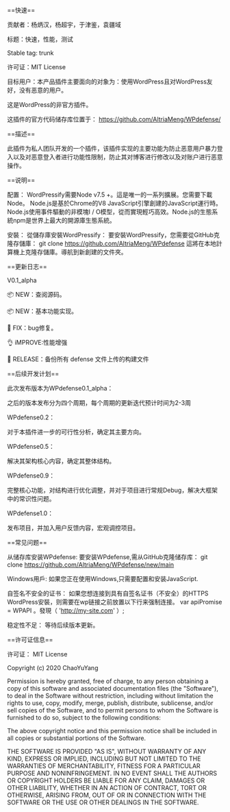 ==快速==

贡献者：杨炳汉，杨超宇，于津鉴，袁疆域

标题：快速，性能，测试

Stable tag: trunk

许可证：MIT License

目标用户：本产品插件主要面向的对象为：使用WordPress且对WordPress友好，没有恶意的用户。

这是WordPress的非官方插件。

这插件的官方代码储存库位置于：
https://github.com/AltriaMeng/WPdefense/


==描述==

此插件为私人团队开发的一个插件，该插件实现的主要功能为防止恶意用户暴力登入以及对恶意登入者进行功能性限制，防止其对博客进行修改以及对账户进行恶意操作。


==说明==

配置：
  WordPressify需要Node v7.5 +。這是唯一的一系列擴展。您需要下載Node。
    Node.js是基於Chrome的V8 JavaScript引擎創建的JavaScript運行時。Node.js使用事件驅動的非模塊I / O模型，從而實現輕巧高效。Node.js的生態系統npm是世界上最大的開源庫生態系統。

安裝：
  從儲存庫安裝WordPressify：
    要安裝WordPressify，您需要從GitHub克隆存儲庫：
    git clone https://github.com/AltriaMeng/WPdefense
    這將在本地計算機上克隆存儲庫。導航到新創建的文件夾。


==更新日志==

V0.1_alpha

  📦 NEW：查阅源码。
  
  📦 NEW：基本功能实现。
  
  🐛 FIX：bug修复。
  
  👌 iMPROVE:性能增强
  
  🚀 RELEASE：备份所有 defense 文件上传的构建文件
  

==后续开发计划==

此次发布版本为WPdefense0.1_alpha：

  之后的版本发布分为四个周期，每个周期的更新迭代预计时间为2-3周

WPdefense0.2：

  对于本插件进一步的可行性分析，确定其主要方向。

WPdefense0.5：

  解决其架构核心内容，确定其整体结构。

WPdefense0.9：

  完整核心功能，对结构进行优化调整，并对于项目进行常规Debug，解决大框架中的常识性问题。

WPdefense1.0：

  发布项目，并加入用户反馈内容，宏观调控项目。


==常见问题==

从储存库安装WPdefense:
  要安装WPdefense,需从GitHub克隆储存库：
  git clone https://github.com/AltriaMeng/WPdefense/new/main
  
 Windows用戶:
  如果您正在使用Windows,只需要配置和安装JavaScript.
  
自签名不安全的证书：
  如果您想连接到具有自签名证书（不安全）的HTTPS WordPress安裝，则需要在wp链接之前放置以下行来强制连接。
    var  apiPromise  =  WPAPI 。發現（ 'http://my-site.com'  ）;
  
稳定性不足：
  等待后续版本更新。
  

==许可证信息==

  许可证：
  MIT License

  Copyright (c) 2020 ChaoYuYang

  Permission is hereby granted, free of charge, to any person obtaining a copy
  of this software and associated documentation files (the "Software"), to deal
  in the Software without restriction, including without limitation the rights
    to use, copy, modify, merge, publish, distribute, sublicense, and/or sell
  copies of the Software, and to permit persons to whom the Software is
  furnished to do so, subject to the following conditions:
  
  The above copyright notice and this permission notice shall be included in all
  copies or substantial portions of the Software.

  THE SOFTWARE IS PROVIDED "AS IS", WITHOUT WARRANTY OF ANY KIND, EXPRESS OR
  IMPLIED, INCLUDING BUT NOT LIMITED TO THE WARRANTIES OF MERCHANTABILITY,
  FITNESS FOR A PARTICULAR PURPOSE AND NONINFRINGEMENT. IN NO EVENT SHALL THE
  AUTHORS OR COPYRIGHT HOLDERS BE LIABLE FOR ANY CLAIM, DAMAGES OR OTHER
  LIABILITY, WHETHER IN AN ACTION OF CONTRACT, TORT OR OTHERWISE, ARISING FROM,
  OUT OF OR IN CONNECTION WITH THE SOFTWARE OR THE USE OR OTHER DEALINGS IN THE
  SOFTWARE.
